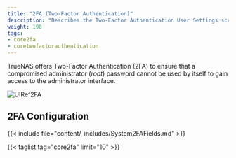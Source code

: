 ```yaml
---
title: "2FA (Two-Factor Authentication)"
description: "Describes the Two-Factor Authentication User Settings screen on TrueNAS CORE."
weight: 190
tags:
- core2fa
- coretwofactorauthentication
---
```


TrueNAS offers Two-Factor Authentication (2FA) to ensure that a compromised administrator (*root*) password cannot be used by itself to gain access to the administrator interface.

![UIRef2FA](/images/CORE/System/UIRef2FA.png "2FA Configuration")

## 2FA Configuration

{{< include file="content/_includes/System2FAFields.md" >}}

{{< taglist tag="core2fa" limit="10" >}}
